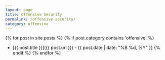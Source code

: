 ```yaml
---
layout: page
title: Offensive Security
permalink: /offensive-security/
category: offensive
---
```


{% for post in site.posts %}
  {% if post.category contains 'offensive' %}
  - [{{ post.title }}]({{ post.url }}) - {{ post.date | date: "%B %d, %Y" }}
  {% endif %}
{% endfor %}

